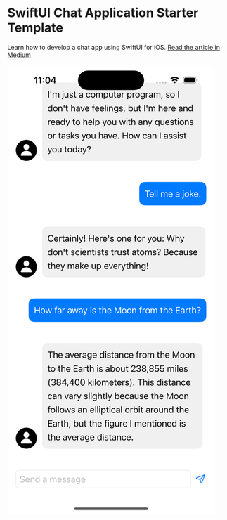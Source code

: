# SwiftUI Chat Application Starter Template
Learn how to develop a chat app using SwiftUI for iOS. 
[Read the article in Medium](https://medium.com/@jakir/chat-app-development-tutorial-for-ios-using-swiftui-1cd3b7895852)

![Preview](app.png)
